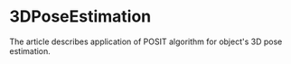 # 3DPoseEstimation
The article describes application of POSIT algorithm for object's 3D pose estimation.

